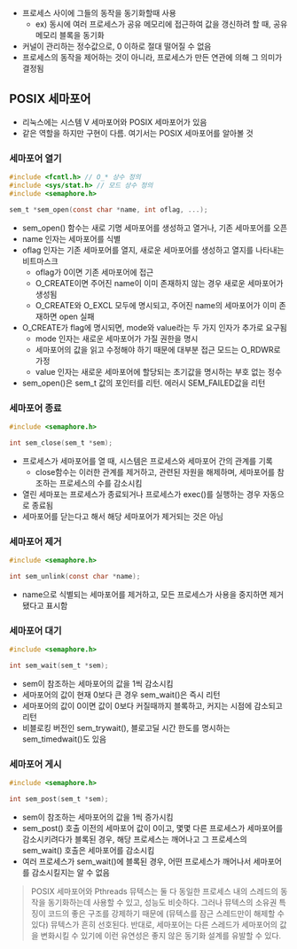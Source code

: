 - 프로세스 사이에 그들의 동작을 동기화할때 사용
	- ex) 동시에 여러 프로세스가 공유 메모리에 접근하여 값을 갱신하려 할 때, 공유 메모리 블록을 동기화
- 커널이 관리하는 정수값으로, 0 이하로 절대 떨어질 수 없음
- 프로세스의 동작을 제어하는 것이 아니라, 프로세스가 만든 연관에 의해 그 의미가 결정됨
## POSIX 세마포어
- 리눅스에는 시스템 V 세마포어와 POSIX 세마포어가 있음
- 같은 역할을 하지만 구현이 다름. 여기서는 POSIX 세마포어를 알아볼 것
### 세마포어 열기
~~~c
#include <fcntl.h> // O_* 상수 정의
#include <sys/stat.h> // 모드 상수 정의
#include <semaphore.h> 

sem_t *sem_open(const char *name, int oflag, ...);
~~~
- sem_open() 함수는 새로 기명 세마포어를 생성하고 열거나, 기존 세마포어를 오픈
- name 인자는 세마포어를 식별
- oflag 인자는 기존 세마포어를 열지, 새로운 세마포어를 생성하고 열지를 나타내는 비트마스크
	- oflag가 0이면 기존 세마포어에 접근
	- O_CREATE이면 주어진 name이 이미 존재하지 않는 경우 새로운 세마포어가 생성됨
	- O_CREATE와 O_EXCL 모두에 명시되고, 주어진 name의 세마포어가 이미 존재하면 open 실패
- O_CREATE가 flag에 명시되면, mode와 value라는 두 가지 인자가 추가로 요구됨
	- mode 인자는 새로운 세마포어가 가질 권한을 명시
	- 세마포어의 값을 읽고 수정해야 하기 때문에 대부분 접근 모드는 O_RDWR로 가정
	- value 인자는 새로운 세마포어에 할당되는 초기값을 명시하는 부호 없는 정수
- sem_open()은  sem_t 값의 포인터를 리턴. 에러시 SEM_FAILED값을 리턴
### 세마포어 종료
~~~c
#include <semaphore.h>

int sem_close(sem_t *sem);
~~~
- 프로세스가 세마포어를 열 때, 시스템은 프로세스와 세마포어 간의 관계를 기록
	- close함수는 이러한 관계를 제거하고, 관련된 자원을 해제하며, 세마포어를 참조하는 프로세스의 수를 감소시킴
- 열린 세마포는 프로세스가 종료되거나 프로세스가 exec()를 실행하는 경우 자동으로 종료됨
- 세마포어를 닫는다고 해서 해당 세마포어가 제거되는 것은 아님
### 세마포어 제거
~~~c
#include <semaphore.h>

int sem_unlink(const char *name);
~~~
- name으로 식별되는 세마포어를 제거하고, 모든 프로세스가 사용을 중지하면 제거됐다고 표시함
### 세마포어 대기
~~~c
#include <semaphore.h>

int sem_wait(sem_t *sem);
~~~
- sem이 참조하는 세마포어의 값을 1씩 감소시킴
- 세마포어의 값이 현재 0보다 큰 경우 sem_wait()은 즉시 리턴
- 세마포어의 값이 0이면 값이 0보다 커질때까지 블록하고, 커지는 시점에 감소되고 리턴
- 비블로킹 버전인 sem_trywait(), 블로고딜 시간 한도를 명시하는 sem_timedwait()도 있음
### 세마포어 게시
~~~c
#include <semaphore.h>

int sem_post(sem_t *sem);
~~~
- sem이 참조하는 세마포어의 값을 1씩 증가시킴
- sem_post() 호출 이전의 세마포어 값이 0이고, 몇몇 다른 프로세스가 세마포어를 감소시키려다가 블록된 경우, 해당 프로세스는 깨어나고 그 프로세스의 sem_wait() 호출은 세마포어를 감소시킴
- 여러 프로세스가 sem_wait()에 블록된 경우, 어떤 프로세스가 깨어나서 세마포어를 감소시킬지는 알 수 없음

> POSIX 세마포어와 Pthreads 뮤텍스는 둘 다 동일한 프로세스 내의 스레드의 동작을 동기화하는데 사용할 수 있고, 성능도 비슷하다. 그러나 뮤텍스의 소유권 특징이 코드의 좋은 구조를 강제하기 때문에 (뮤텍스를 잠근 스레드만이 해제할 수 있다) 뮤텍스가 흔히 선호된다. 반대로, 세마포어는 다른 스레드가 세마포어의 값을 변화시킬 수 있기에 이런 유연성은 좋지 않은 동기화 설계를 유발할 수 있다.